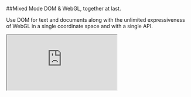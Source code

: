 ##Mixed Mode
DOM & WebGL, together at last.

Use DOM for text and documents along with
the unlimited expressiveness of WebGL in a
single coordinate space and with a single API.

<iframe src='http://staging.famous.org/examples/index.html?block=webgl-wall&detail=false' scrolling='no' class='code-block' allowtransparency='true'></iframe>

